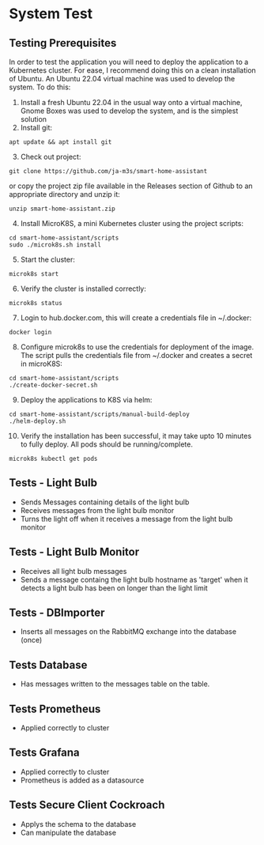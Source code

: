 # System Test

## Testing Prerequisites

In order to test the application you will need to deploy the application to a Kubernetes cluster. For ease, I recommend doing this on a clean installation of Ubuntu. An Ubuntu 22.04 virtual machine was used to develop the system. To do this:

1. Install a fresh Ubuntu 22.04 in the usual way onto a virtual machine, Gnome Boxes was used to develop the system, and is the simplest solution
2. Install git:
```
apt update && apt install git
```
3. Check out project:
```
git clone https://github.com/ja-m3s/smart-home-assistant
```
or copy the project zip file available in the Releases section of Github to an appropriate directory and unzip it:
```
unzip smart-home-assistant.zip
```
4. Install MicroK8S, a mini Kubernetes cluster using the project scripts:
```
cd smart-home-assistant/scripts
sudo ./microk8s.sh install
```
5. Start the cluster:
```
microk8s start
```
6. Verify the cluster is installed correctly:
```
microk8s status
```
7. Login to hub.docker.com, this will create a credentials file in ~/.docker:
```
docker login
```
8.   Configure microk8s to use the credentials for deployment of the image. The script pulls the credentials file from ~/.docker and creates a secret in microK8S:
```
cd smart-home-assistant/scripts
./create-docker-secret.sh
```
9.   Deploy the applications to K8S via helm: 
```
cd smart-home-assistant/scripts/manual-build-deploy
./helm-deploy.sh
```
10. Verify the installation has been successful, it may take upto 10 minutes to fully deploy. All pods should be running/complete.
```
microk8s kubectl get pods
```

## Tests - Light Bulb

- Sends Messages containing details of the light bulb
- Receives messages from the light bulb monitor
- Turns the light off when it receives a message from the light bulb monitor

## Tests - Light Bulb Monitor

- Receives all light bulb messages
- Sends a message containg the light bulb hostname as 'target' when it detects a light bulb has been on longer than the light limit

## Tests - DBImporter

- Inserts all messages on the RabbitMQ exchange into the database (once)

## Tests Database

- Has messages written to the messages table on the table.

## Tests Prometheus

- Applied correctly to cluster

## Tests Grafana

- Applied correctly to cluster
- Prometheus is added as a datasource

## Tests Secure Client Cockroach

- Applys the schema to the database
- Can manipulate the database
